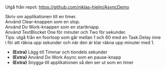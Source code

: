 Utgå från repot: https://github.com/niklas-hjelm/AsyncDemo

Skriv om applikationen till en timer.<br>
Använd Clear-knappen som en stop.<br>
Använd Do Work-knappen som en startknapp.<br>
Använd TextBlocket One för minuter och Two för sekunder.<br>
Tips: utgå från en foorloop som går mellan 1 och 60 med en Task.Delay inne i för att räkna upp sekunder och när den är klar räkna upp minuter med 1.

* **(Extra)** Lägg till Timmar och tiondels sekunder
* **(Extra)** Använd Do Work Async som en pause-knapp
* **(Extra)** Snygga till applikationen så den ser ut som en timer